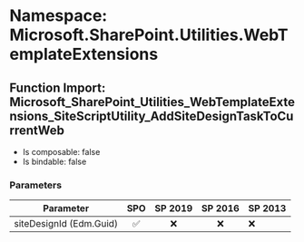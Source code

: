 # Namespace: Microsoft.SharePoint.Utilities.WebTemplateExtensions

## Function Import: Microsoft_SharePoint_Utilities_WebTemplateExtensions_SiteScriptUtility_AddSiteDesignTaskToCurrentWeb

- Is composable: false
- Is bindable: false

### Parameters

Parameter | SPO | SP 2019 | SP 2016 | SP 2013
----------|:---:|:-------:|:-------:|:-------
siteDesignId (Edm.Guid) | ✅ | ❌ | ❌ | ❌
